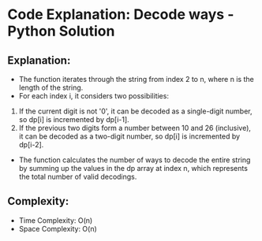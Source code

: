# Code Explanation: Decode ways - Python Solution

## Explanation:

- The function iterates through the string from index 2 to n, where n is the length of the string.
- For each index i, it considers two possibilities:
1. If the current digit is not '0', it can be decoded as a single-digit number, so dp[i] is incremented by dp[i-1].
2. If the previous two digits form a number between 10 and 26 (inclusive), it can be decoded as a two-digit number, so dp[i] is incremented by dp[i-2].
- The function calculates the number of ways to decode the entire string by summing up the values in the dp array at index n, which represents the total number of valid decodings.

## Complexity:
- Time Complexity: O(n)
- Space Complexity: O(n)